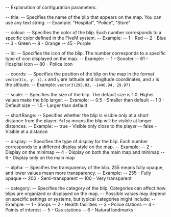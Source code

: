 -- Explanation of configuration parameters:

-- title:
--     Specifies the name of the blip that appears on the map. You can use any text string.
--     Example: "Hospital", "Police", "Store"

-- colour:
--     Specifies the color of the blip. Each number corresponds to a specific color defined in the FiveM system.
--     Example: 
--         1 - Red
--         2 - Blue
--         3 - Green
--         8 - Orange
--         45 - Purple

-- id:
--     Specifies the icon of the blip. The number corresponds to a specific type of icon displayed on the map.
--     Example:
--         1 - Scooter
--         61 - Hospital icon
--         80 - Police icon

-- coords:
--     Specifies the position of the blip on the map in the format `vector3(x, y, z)`. `x` and `y` are latitude and longitude coordinates, and `z` is the altitude.
--     Example: `vector3(295.83, -1446.94, 29.97)`

-- scale:
--     Specifies the size of the blip. The default size is 1.0. Higher values make the blip larger.
--     Example:
--         0.5 - Smaller than default
--         1.0 - Default size
--         1.5 - Larger than default

-- shortRange:
--     Specifies whether the blip is visible only at a short distance from the player. `false` means the blip will be visible at longer distances.
--     Example:
--         true  - Visible only close to the player
--         false - Visible at a distance

-- display:
--     Specifies the type of display for the blip. Each number corresponds to a different display style on the map.
--     Example:
--         2 - Display on the minimap
--         4 - Display on both the main map and minimap
--         6 - Display only on the main map

-- alpha:
--     Specifies the transparency of the blip. 255 means fully opaque, and lower values mean more transparency.
--     Example:
--         255 - Fully opaque
--         200 - Semi-transparent
--         100 - Very transparent

-- category:
--     Specifies the category of the blip. Categories can affect how blips are organized or displayed on the map. 
--     Possible values may depend on specific settings or systems, but typical categories might include:
--     Example:
--         1 - Shops
--         2 - Health facilities
--         3 - Police stations
--         4 - Points of interest
--         5 - Gas stations
--         6 - Natural landmarks
